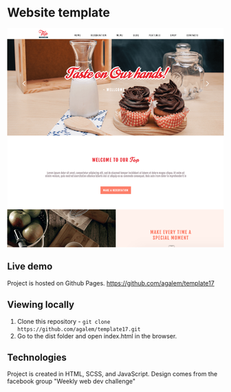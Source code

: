 # Website template

<img alt="Screenshot" src="https://raw.githubusercontent.com/agalem/template17/master/screen.png" width="600">

## Live demo

Project is hosted on Github Pages. https://github.com/agalem/template17

## Viewing locally

1. Clone this repository - `git clone https://github.com/agalem/template17.git`
2. Go to the dist folder and open index.html in the browser.


## Technologies

Project is created in HTML, SCSS, and JavaScript.
Design comes from the facebook group "Weekly web dev challenge"
